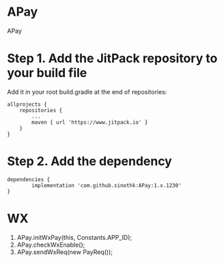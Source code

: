 # APay
APay



# Step 1. Add the JitPack repository to your build file
  Add it in your root build.gradle at the end of repositories:

	allprojects {
		repositories {
			...
			maven { url 'https://www.jitpack.io' }
		}
	}

# Step 2. Add the dependency

	dependencies {
	        implementation 'com.github.sinothk:APay:1.x.1230'
	}
# WX

1. APay.initWxPay(this, Constants.APP_ID);
2. APay.checkWxEnable();
3. APay.sendWxReq(new PayReq());
